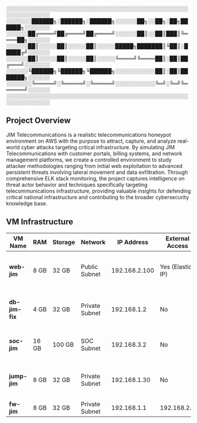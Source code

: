 ░░░░░░░░░░░░░░░░░░░░░░░░░░░░░░░░░░░░░░░░░░░░░░░░░░░░░░░░░░░░░░<br>
░░░░░░░██████╗░██████╗░██████╗░░░░░░██╗░░██╗░██╗██████╗░░░░░░░<br>
░░░░░░██╔════╝██╔════╝██╔════╝░░░░░░██║░░██║███║╚════██╗░░░░░░<br>
░░░░░░██║░░░░░██║░░░░░██║░░░░░█████╗███████║╚██║░█████╔╝░░░░░░<br>
░░░░░░██║░░░░░██║░░░░░██║░░░░░╚════╝╚════██║░██║██╔═══╝░░░░░░░<br>
░░░░░░╚██████╗╚██████╗╚██████╗░░░░░░░░░░░██║░██║███████╗░░░░░░<br>
░░░░░░░╚═════╝░╚═════╝░╚═════╝░░░░░░░░░░░╚═╝░╚═╝╚══════╝░░░░░░<br>
░░░░░░░░░░░░░░░░░░░░░░░░░░░░░░░░░░░░░░░░░░░░░░░░░░░░░░░░░░░░░░<br>



## Project Overview
JIM Telecommunications is a realistic telecommunications honeypot environment on AWS with the purpose to attract, capture, and analyze real-world cyber attacks targeting critical infrastructure. By simulating JIM Telecommunications with customer portals, billing systems, and network management platforms, we create a controlled environment to study attacker methodologies ranging from initial web exploitation to advanced persistent threats involving lateral movement and data exfiltration. Through comprehensive ELK stack monitoring, the project captures intelligence on threat actor behavior and techniques specifically targeting telecommunications infrastructure, providing valuable insights for defending critical national infrastructure and contributing to the broader cybersecurity knowledge base.

## VM Infrastructure

| VM Name | RAM | Storage | Network | IP Address | External Access | Primary Services | Role in Honeypot |
|---------|-----|---------|---------|------------|-----------------|------------------|------------------|
| **web-jim** | 8 GB | 32 GB | Public Subnet | 192.168.2.100 | Yes (Elastic IP) | NGINX, PHP, Customer Portal | Primary attack vector and public entry point |
| **db-jim-fix** | 4 GB | 32 GB | Private Subnet | 192.168.1.2 | No | MySQL, Customer Data | Lateral movement target and data repository |
| **soc-jim** | 16 GB | 100 GB | SOC Subnet | 192.168.3.2 | No | ELK Stack, Monitoring | Centralized logging and threat analysis |
| **jump-jim** | 8 GB | 32 GB | Private Subnet | 192.168.1.30 | No | SSH, Telnet, Management Tools | Internal honeypot for privilege escalation |
| **fw-jim** | 8 GB | 32 GB | Private Subnet | 192.168.1.1 | 192.168.2.1 | 192.168.3.1 | No | Firewall | Firewall |
